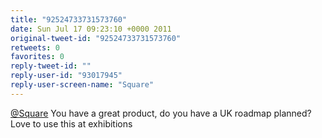 ```yaml
---
title: "92524733731573760"
date: Sun Jul 17 09:23:10 +0000 2011
original-tweet-id: "92524733731573760"
retweets: 0
favorites: 0
reply-tweet-id: ""
reply-user-id: "93017945"
reply-user-screen-name: "Square"
---
```

<a href="https://twitter.com/Square">@Square</a> You have a great product, do you have a UK roadmap planned? Love to use this at exhibitions
